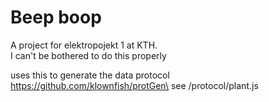# Beep boop
A project for elektropojekt 1 at KTH.\
I can't be bothered to do this properly

uses this to generate the data protocol\
https://github.com/klownfish/protGen\
see /protocol/plant.js